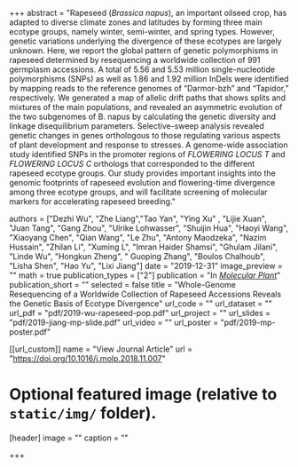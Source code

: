 +++
abstract = "Rapeseed (*Brassica napus*), an important oilseed crop, has adapted to diverse climate zones and latitudes by forming three main ecotype groups, namely winter, semi-winter, and spring types. However, genetic variations underlying the divergence of these ecotypes are largely unknown. Here, we report the global pattern of genetic polymorphisms in rapeseed determined by resequencing a worldwide collection of 991 germplasm accessions. A total of 5.56 and 5.53 million single-nucleotide polymorphisms (SNPs) as well as 1.86 and 1.92 million InDels were identified by mapping reads to the reference genomes of “Darmor-bzh” and “Tapidor,” respectively. We generated a map of allelic drift paths that shows splits and mixtures of the main populations, and revealed an asymmetric evolution of the two subgenomes of B. napus by calculating the genetic diversity and linkage disequilibrium parameters. Selective-sweep analysis revealed genetic changes in genes orthologous to those regulating various aspects of plant development and response to stresses. A genome-wide association study identified SNPs in the promoter regions of *FLOWERING LOCUS T* and *FLOWERING LOCUS C* orthologs that corresponded to the different rapeseed ecotype groups. Our study provides important insights into the genomic footprints of rapeseed evolution and flowering-time divergence among three ecotype groups, and will facilitate screening of molecular markers for accelerating rapeseed breeding."

authors = ["Dezhi Wu", "Zhe Liang","Tao Yan", "Ying Xu" , "Lijie Xuan", "Juan Tang", "Gang Zhou", "Ulrike Lohwasser", "Shuijin Hua", "Haoyi Wang", "Xiaoyang Chen", "Qian Wang", "Le Zhu", "Antony Maodzeka", "Nazim Hussain", "Zhilan Li", "Xuming L", "Imran Haider Shamsi", "Ghulam Jilani", "Linde Wu", "Hongkun Zheng", " Guoping Zhang", "Boulos Chalhoub", "Lisha Shen", "Hao Yu", "Lixi Jiang"]
date = "2019-12-31"
image_preview = ""
math = true
publication_types = ["2"]
publication = "In [*Molecular Plant*](https://doi.org/10.1016/j.molp.2018.11.007)"
publication_short = ""
selected = false
title = "Whole-Genome Resequencing of a Worldwide Collection of Rapeseed Accessions Reveals the Genetic Basis of Ecotype Divergence"
url_code = ""
url_dataset = ""
url_pdf = "pdf/2019-wu-rapeseed-pop.pdf"
url_project = ""
url_slides = "pdf/2019-jiang-mp-slide.pdf"
url_video = ""
url_poster = "pdf/2019-mp-poster.pdf"

[[url_custom]]
name = "View Journal Article"
url = "https://doi.org/10.1016/j.molp.2018.11.007"

# Optional featured image (relative to `static/img/` folder).
[header]
image = ""
caption = ""

+++
